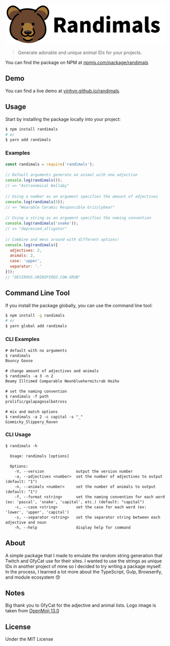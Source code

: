 <div style="text-align:center">
  <img src="./docs/randimals-banner.png" width="1024px">
</div>

> Generate adorable and unique animal IDs for your projects.

You can find the package on NPM at [npmjs.com/package/randimals](https://www.npmjs.com/package/randimals)

## Demo

You can find a live demo at [vinhvn.github.io/randimals](https://vinhvn.github.io/randimals).

## Usage

Start by installing the package locally into your project:

```bash
$ npm install randimals
# or
$ yarn add randimals
```

### Examples

```js
const randimals = require('randimals');

// Default arguments generate an animal with one adjective
console.log(randimals());
// => "Astronomical Wallaby"

// Using a number as an argument specifies the amount of adjectives
console.log(randimals(3));
// => "Wearable Ceramic Responsible Grizzlybear"

// Using a string as an argument specifies the naming convention
console.log(randimals('snake'));
// => "depressed_alligator"

// Combine and mess around with different options!
console.log(randimals({
  adjectives: 2,
  animals: 2,
  case: 'upper',
  separator: '.'
}));
// "DESIROUS.UNINSPIRED.COW.GRUB"
```

## Command Line Tool

If you install the package globally, you can use the command line tool:

```bash
$ npm install -g randimals
# or
$ yarn global add randimals
```

### CLI Examples

```shell
# default with no arguments
$ randimals
Bouncy Goose

# change amount of adjectives and animals
$ randimals -a 3 -n 2
Beamy Illtimed Comparable Neonbluehermitcrab Hoiho

# set the naming convention
$ randimals -f path
prolific/galapagosalbatross

# mix and match options
$ randimals -a 2 -c capital -s "_"
Gimmicky_Slippery_Raven
```

### CLI Usage

```shell
$ randimals -h

  Usage: randimals [options]

  Options:
    -V, --version              output the version number
    -a, --adjectives <number>  set the number of adjectives to output (default: "1")
    -n, --animals <number>     set the number of animals to output (default: "1")
    -f, --format <string>      set the naming convention for each word (ex: 'pascal', 'snake', 'capital', etc.) (default: "capital")
    -c, --case <string>        set the case for each word (ex: 'lower', 'upper', 'capital')
    -s, --separator <string>   set the separator string between each adjective and noun
    -h, --help                 display help for command
```

## About

A simple package that I made to emulate the random string generation that Twitch and GfyCat use for their sites. I wanted to use the strings as unique IDs in another project of mine so I decided to try writing a package myself. In the process, I learned a lot more about the TypeScript, Gulp, Browserify, and module ecosystem 😓

## Notes

Big thank you to GfyCat for the adjective and animal lists. Logo image is taken from [OpenMoji 13.0](https://openmoji.org/)

## License

Under the MIT License
